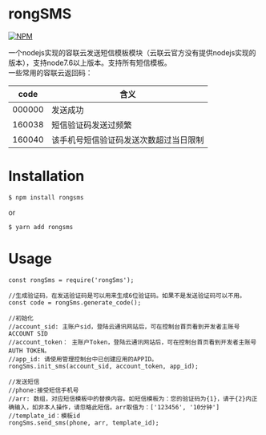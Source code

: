 # rongSMS

[![NPM](https://nodei.co/npm/rongsms.png)](https://nodei.co/npm/rongsms/)

一个nodejs实现的容联云发送短信模板模块（云联云官方没有提供nodejs实现的版本），支持node7.6以上版本。支持所有短信模板。<br/>
一些常用的容联云返回码：<br/>

| code  |   含义                              |
|-------|------------------------------------|
|000000  | 发送成功                            |
|160038  | 短信验证码发送过频繁                  |
|160040  | 该手机号短信验证码发送次数超过当日限制   |

# Installation
```
$ npm install rongsms
```
or

```
$ yarn add rongsms
```

# Usage

```
const rongSms = require('rongSms');

//生成验证码，在发送验证码是可以用来生成6位验证码。如果不是发送验证码可以不用。
const code = rongSms.generate_code();

//初始化
//account_sid: 主账户sid，登陆云通讯网站后，可在控制台首页看到开发者主账号ACCOUNT SID
//account_token： 主账户Token，登陆云通讯网站后，可在控制台首页看到开发者主账号AUTH TOKEN。
//app_id: 请使用管理控制台中已创建应用的APPID。
rongSms.init_sms(account_sid, account_token, app_id);

//发送短信
//phone:接受短信手机号
//arr: 数组，对应短信模板中的替换内容。如短信模板为：您的验证码为{1}，请于{2}内正确输入，如非本人操作，请忽略此短信。arr取值为：['123456', '10分钟']
//template_id：模板id
rongSms.send_sms(phone, arr, template_id);

```
